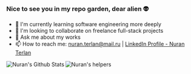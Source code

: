### Nice to see you in my repo garden, dear alien 👽

- 🌱 I'm currently learning software engineering more deeply
- 👯 I'm looking to collaborate on freelance full-stack projects
- 💬 Ask me about my works
- 📫 How to reach me: nuran.terlan@mail.ru | [LinkedIn Profile - Nuran Terlan](https://www.linkedin.com/in/nuran-t%C9%99rlan-3744a71a3/)

<img align="left" alt="Nuran's Github Stats" src="https://github-readme-stats.vercel.app/api?username=NuranTerlan&show_icons=true&theme=radical" />

<img align="left" alt="Nuran's helpers" src="https://github-readme-stats.vercel.app/api/top-langs/?username=anuraghazra&show_icons=true&theme=radical" />
